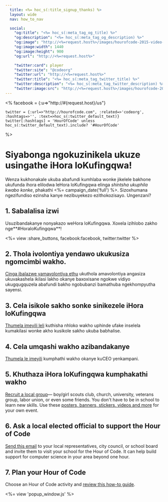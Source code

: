 ```yaml
---
  title: <%= hoc_s(:title_signup_thanks) %>
  layout: wide
  nav: how_to_nav

  social:
    "og:title": "<%= hoc_s(:meta_tag_og_title) %>"
    "og:description": "<%= hoc_s(:meta_tag_og_description) %>"
    "og:image": "http://<%=request.host%>/images/hourofcode-2015-video-thumbnail.png"
    "og:image:width": 1440
    "og:image:height": 900
    "og:url": "http://<%=request.host%>"

    "twitter:card": player
    "twitter:site": "@codeorg"
    "twitter:url": "http://<%=request.host%>"
    "twitter:title": "<%= hoc_s(:meta_tag_twitter_title) %>"
    "twitter:description": "<%= hoc_s(:meta_tag_twitter_description) %>"
    "twitter:image:src": "http://<%=request.host%>/images/hourofcode-2015-video-thumbnail.png"
---
```


<%
    facebook = {:u=>"http://#{request.host}/us"}

    twitter = {:url=>"http://hourofcode.com", :related=>'codeorg', :hashtags=>'', :text=>hoc_s(:twitter_default_text)}
    twitter[:hashtags] = 'HourOfCode' unless hoc_s(:twitter_default_text).include? '#HourOfCode'
%>

# Siyabonga ngokuzinikela ukuze usingathe iHora loKufingqwa!

Wenza kukhonakale ukuba abafundi kumhlaba wonke jikelele bakhone ukufunda ihora elilodwa leHora loKufingqwa elinga *shintsha ukuphila kwabo konke*, phakathi <%= campaign_date('full') %>. Sizoxhumana ngezifundiso ezinsha kanye nezibuyekezo ezithokozisayo. Ungenzani?

## 1. Sabalalisa izwi

Usuzibandakanye nonyakazo weHora loKufingqwa. Xoxela izihlobo zakho nge**#HoraloKufingqwa**!

<%= view :share_buttons, facebook:facebook, twitter:twitter %>

## 2. Thola ivolontiya yendawo ukukusiza ngomcimbi wakho.

[ Cinga ibalazwe yamavolontiya ethu](<%= resolve_url('https://code.org/volunteer/local') %>) ukuthola amavolontiya angasiza ukuvakashela ikilasi lakho okanye baxoxisane ngokwe vidiyo ukugqugquzela abafundi bakho ngobubanzi bamathuba ngekhompyutha sayensi.

## 3. Cela isikole sakho sonke sinikezele iHora loKufingqwa

[Thumela imeyili leli](<%= resolve_url('/promote/resources#sample-emails') %>) kuthisha nhloko wakho uphinde ufake inselela kumakilasi wonke akho kusikole sakho ukuba babhalise.

## 4. Cela umqashi wakho azibandakanye

[Thumela le imeyili](<%= resolve_url('/promote/resources#sample-emails') %>) kumphathi wakho okanye kuCEO yenkampani.

## 5. Khuthaza iHora loKufingqwa kumphakathi wakho

[Recruit a local group](<%= resolve_url('/promote/resources#sample-emails') %>)— boy/girl scouts club, church, university, veterans group, labor union, or even some friends. You don't have to be in school to learn new skills. Use these [posters, banners, stickers, videos and more](<%= resolve_url('/promote/resources') %>) for your own event.

## 6. Ask a local elected official to support the Hour of Code

[Send this email](<%= resolve_url('/promote/resources#sample-emails') %>) to your local representatives, city council, or school board and invite them to visit your school for the Hour of Code. It can help build support for computer science in your area beyond one hour.

## 7. Plan your Hour of Code

Choose an Hour of Code activity and [review this how-to guide](<%= resolve_url('/how-to') %>).

<%= view 'popup_window.js' %>